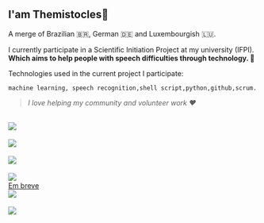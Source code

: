 ## I'am Themistocles🕺
A merge of Brazilian 🇧🇷, German 🇩🇪 and Luxembourgish 🇱🇺.

I currently participate in a Scientific Initiation Project at my university (IFPI).  
**Which aims to help people with speech difficulties through technology. 🌈**

Technologies used in the current project I participate: 

    machine learning, speech recognition,shell script,python,github,scrum.

> *I love helping my community and volunteer work ❤️*

<!-- linkedin -->
<br>
<a href="https://www.linkedin.com/in/temistocles-zwang-96430b207/" target="_blank">
   <img align="left" src="https://img.shields.io/badge/LinkedIn-0077B5?style=for-the-badge&logo=linkedin&logoColor=white">
</a>
<br/>
<br>
<!-- discord -->
<a href="https://discord.gg/SpRmKAymm9" target="_blank">
   <img align="left" src="https://img.shields.io/badge/Discord-7289DA?style=for-the-badge&logo=discord&logoColor=white">
</a>
<br/>

<!-- Gmail -->
<br>
<a href="mailto:temis2st@gmail.com" target="_blank">
   <img align="left" src="https://img.shields.io/badge/Gmail-D14836?style=for-the-badge&logo=gmail&logoColor=white">
<br/>

<!-- HackerRank -->
<br>
<a href=" " target="_blank">
   <img align="left" src="https://img.shields.io/badge/-Hackerrank-2EC866?style=for-the-badge&logo=HackerRank&logoColor=white">
<br/>
Em breve
<!-- Medium -->
<br>
<a href="https://medium.com/@temis2st" target="_blank">
   <img align="left" src="https://img.shields.io/badge/Medium-12100E?style=for-the-badge&logo=medium&logoColor=white">
    
<br/>


<!--  card -->
<br>
<a href=" " target="_blank">
   <img align="left" src= "https://github-readme-stats.vercel.app/api/top-langs/?username=TemistoclesZwang&layout=compactshow_icons=true&theme=outrun&langs_count=3"        (https://github.com/TemistoclesZwang/github-readme-stats)
    
<br/>

<!-- card antigo [![Top Langs](https://github-readme-stats.vercel.app/api/top-langs/?username=TemistoclesZwang&layout=compactshow_icons=true&theme=outrun)](https://github.com/TemistoclesZwang/github-readme-stats) -->

<!-- more pins -->
<!-- [![Readme Card](https://github-readme-stats.vercel.app/api/pin/?username=anuraghazra&repo=github-readme-stats)](https://github.com/anuraghazra/github-readme-stats) -->

